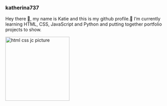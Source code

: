 ### katherina737 
Hey there 👋,
my name is Katie and this is my github profile.🌱 I’m currently learning HTML, CSS, JavaScript and Python and putting together portfolio projects to show.

<img src="https://user-images.githubusercontent.com/30186107/29488525-f55a69d0-84da-11e7-8a39-5476f663b5eb.png" alt="html css jc picture" width="200"/>

